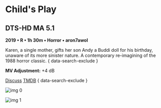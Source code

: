 # Child's Play

## DTS-HD MA 5.1

**2019 • R • 1h 30m • Horror • aron7awol**

Karen, a single mother, gifts her son Andy a Buddi doll for his birthday, unaware of its more sinister nature. A contemporary re-imagining of the 1988 horror classic.
{ data-search-exclude }

**MV Adjustment:** +4 dB

[Discuss](https://www.avsforum.com/threads/bass-eq-for-filtered-movies.2995212/post-58566000)  [TMDB](533642)
{ data-search-exclude }

![img 0](https://i.imgur.com/LJJBDQ6.jpg)

![img 1](https://i.imgur.com/u21ldlV.png)

